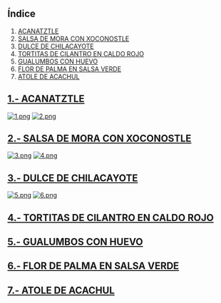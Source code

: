 ## Índice
1. [ACANATZTLE](https://art333baldo.github.io/cecyteh/2024/11/25/Gastronom%C3%ADa-Recetas-Tradicionales-Mexicanas-Hidalgo.html#1--acanatztle)
2. [SALSA DE MORA CON XOCONOSTLE](https://art333baldo.github.io/cecyteh/2024/11/25/Gastronom%C3%ADa-Recetas-Tradicionales-Mexicanas-Hidalgo.html#2--salsa-de-mora-con-xoconostle)
3. [DULCE DE CHILACAYOTE](https://art333baldo.github.io/cecyteh/2024/11/25/Gastronom%C3%ADa-Recetas-Tradicionales-Mexicanas-Hidalgo.html#3--dulce-de-chilacayote)
4. [TORTITAS DE CILANTRO EN CALDO ROJO](https://art333baldo.github.io/cecyteh/2024/11/25/Gastronom%C3%ADa-Recetas-Tradicionales-Mexicanas-Hidalgo.html#4--tortitas-de-cilantro-en-caldo-rojo)
5. [GUALUMBOS CON HUEVO](https://art333baldo.github.io/cecyteh/2024/11/25/Gastronom%C3%ADa-Recetas-Tradicionales-Mexicanas-Hidalgo.html#5--gualumbos-con-huevo)
6. [FLOR DE PALMA EN SALSA VERDE](https://art333baldo.github.io/cecyteh/2024/11/25/Gastronom%C3%ADa-Recetas-Tradicionales-Mexicanas-Hidalgo.html#6--flor-de-palma-en-salsa-verde)
7. [ATOLE DE ACACHUL ](https://art333baldo.github.io/cecyteh/2024/11/25/Gastronom%C3%ADa-Recetas-Tradicionales-Mexicanas-Hidalgo.html#7--atole-de-acachul)

## **<u>1.- ACANATZTLE</u>**

[![1.png](https://i.postimg.cc/85Czc18K/1.png)](https://postimg.cc/5HZVkW2L)
[![2.png](https://i.postimg.cc/MGqTk798/2.png)](https://postimg.cc/VJZ1nCy7)

## **<u>2.- SALSA DE MORA CON XOCONOSTLE</u>**

[![3.png](https://i.postimg.cc/Y9bf9DdY/3.png)](https://postimg.cc/5YQFKgd2)
[![4.png](https://i.postimg.cc/KvSftFSs/4.png)](https://postimg.cc/7b9SyFLg)

## **<u>3.- DULCE DE CHILACAYOTE</u>**

[![5.png](https://i.postimg.cc/VvJMNfrP/5.png)](https://postimg.cc/Zvh07hxw)
[![6.png](https://i.postimg.cc/rw14sYms/6.png)](https://postimg.cc/PCqJFy1n)

## **<u>4.- TORTITAS DE CILANTRO EN CALDO ROJO</u>**

## **<u>5.- GUALUMBOS CON HUEVO</u>**

## **<u>6.- FLOR DE PALMA EN SALSA VERDE</u>**

## **<u>7.- ATOLE DE ACACHUL</u>**
